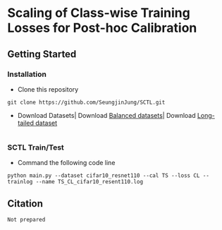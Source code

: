 # Scaling of Class-wise Training Losses for Post-hoc Calibration
## Getting Started
### Installation
- Clone this repository
```
git clone https://github.com/SeungjinJung/SCTL.git
```
- Download Datasets|
Download [Balanced datasets](https://github.com/markus93/NN_calibration)|
Download [Long-tailed dataset](https://drive.google.com/drive/folders/1KfDriNxfnuqnmsj_zwpK3j7y6Lav7XBL?usp=share_link)
```

```
### SCTL Train/Test
- Command the following code line 
```
python main.py --dataset cifar10_resnet110 --cal TS --loss CL --trainlog --name TS_CL_cifar10_resent110.log
```
## Citation
```
Not prepared
```
